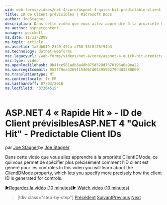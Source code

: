 ```yaml
---
uid: web-forms/videos/net-4/core/aspnet-4-quick-hit-predictable-client-ids
title: ID de Client prévisibles | Microsoft Docs
author: JoeStagner
description: Dans cette vidéo que vous allez apprendre à la propriété ClientIDMode, ce qui vous permet de spécifier plus précisément comment l’ID client est généré pour les contrôles.
ms.author: aspnetcontent
manager: wpickett
ms.date: 11/11/2009
ms.topic: article
ms.assetid: 1a5db019-2349-49fa-a750-53f8f26f94b3
ms.technology: dotnet-webforms
msc.legacyurl: /web-forms/videos/net-4/core/aspnet-4-quick-hit-predictable-client-ids
msc.type: video
ms.openlocfilehash: 9b4fce981adb3a4db875d328d7670196a6a9ea22
ms.sourcegitcommit: 953ff9ea4369f154d6fd0239599279ddd3280009
ms.translationtype: MT
ms.contentlocale: fr-FR
ms.lasthandoff: 07/03/2018
ms.locfileid: "37364515"
---
```

<a name="aspnet-4-quick-hit---predictable-client-ids"></a><span data-ttu-id="53fc0-103">ASP.NET 4 « Rapide Hit » - ID de Client prévisibles</span><span class="sxs-lookup"><span data-stu-id="53fc0-103">ASP.NET 4 "Quick Hit" - Predictable Client IDs</span></span>
====================
<span data-ttu-id="53fc0-104">par [Joe Stagner](https://github.com/JoeStagner)</span><span class="sxs-lookup"><span data-stu-id="53fc0-104">by [Joe Stagner](https://github.com/JoeStagner)</span></span>

<span data-ttu-id="53fc0-105">Dans cette vidéo que vous allez apprendre à la propriété ClientIDMode, ce qui vous permet de spécifier plus précisément comment l’ID client est généré pour les contrôles.</span><span class="sxs-lookup"><span data-stu-id="53fc0-105">In this video you will learn about the ClientIDMode property, which lets you specify more precisely how the client ID is generated for controls.</span></span> 

[<span data-ttu-id="53fc0-106">&#9654;Regardez la vidéo (10 minutes)</span><span class="sxs-lookup"><span data-stu-id="53fc0-106">&#9654; Watch video (10 minutes)</span></span>](https://channel9.msdn.com/Blogs/ASP-NET-Site-Videos/aspnet-4-quick-hit-predictable-client-ids)

> [!div class="step-by-step"]
> <span data-ttu-id="53fc0-107">[Précédent](aspnet-4-quick-hit-clean-webconfig-files.md)
> [Suivant](aspnet-4-quick-hit-the-htmlencoder-utility-method.md)</span><span class="sxs-lookup"><span data-stu-id="53fc0-107">[Previous](aspnet-4-quick-hit-clean-webconfig-files.md)
[Next](aspnet-4-quick-hit-the-htmlencoder-utility-method.md)</span></span>
